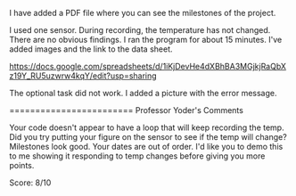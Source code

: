 I have added a PDF file where you can see the milestones of the project.

I used one sensor. During recording, the temperature has not changed. There are no obvious findings. I ran the program for about 15 minutes.
I've added images and the link to the data sheet.

https://docs.google.com/spreadsheets/d/1iKjDevHe4dXBhBA3MGjkjRaQbXz19Y_RU5uzwrw4kqY/edit?usp=sharing

The optional task did not work. I added a picture with the error message.

========================
Professor Yoder's Comments

Your code doesn't appear to have a loop that will keep recording the temp.
Did you try putting your figure on the sensor to see if the temp will change?
Milestones look good.  Your dates are out of order.
I'd like you to demo this to me showing it responding to temp changes before
giving you more points.

Score:  8/10